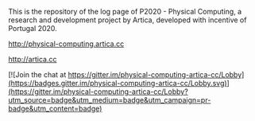 
This is the repository of the log page of P2020 - Physical Computing, a research and development project by Artica, developed with incentive of Portugal 2020.

http://physical-computing.artica.cc

http://artica.cc


[![Join the chat at https://gitter.im/physical-computing-artica-cc/Lobby](https://badges.gitter.im/physical-computing-artica-cc/Lobby.svg)](https://gitter.im/physical-computing-artica-cc/Lobby?utm_source=badge&utm_medium=badge&utm_campaign=pr-badge&utm_content=badge)
